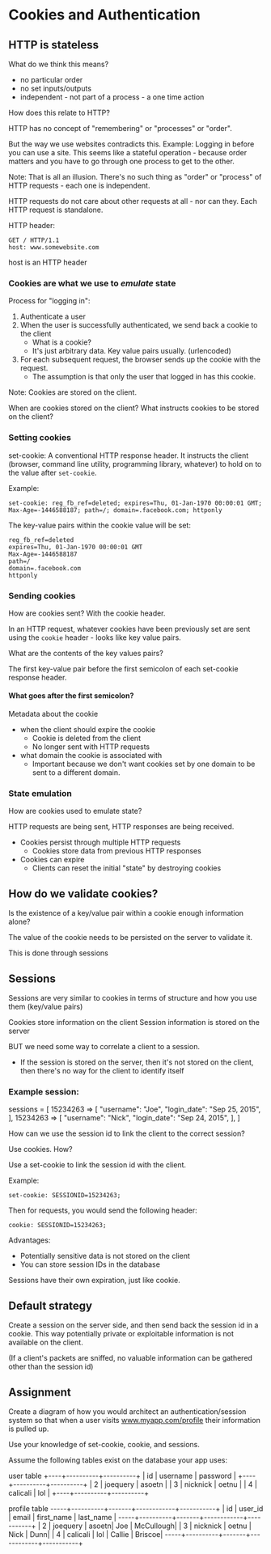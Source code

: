Cookies and Authentication
==========================

HTTP is stateless
-----------------

What do we think this means?

* no particular order
* no set inputs/outputs
* independent - not part of a process - a one time action

How does this relate to HTTP?

HTTP has no concept of "remembering" or "processes" or "order".

But the way we use websites contradicts this.
Example: Logging in before you can use a site.
This seems like a stateful operation - because order matters and
you have to go through one process to get to the other.

Note: That is all an illusion. There's no such thing as "order" or "process" of
HTTP requests - each one is independent.


HTTP requests do not care about other requests at all - nor can they.
Each HTTP request is standalone.

HTTP header:

    GET / HTTP/1.1
    host: www.somewebsite.com

host is an HTTP header

### Cookies are what we use to *emulate* state

Process for "logging in":

1. Authenticate a user
2. When the user is successfully authenticated, we send back a cookie to the
   client
    * What is a cookie?
    * It's just arbitrary data. Key value pairs usually. (urlencoded)
3. For each subsequent request, the browser sends up the cookie with the
request.
    * The assumption is that only the user that logged in has this cookie.

Note: Cookies are stored on the client.

When are cookies stored on the client? What instructs cookies to be stored on
the client?

### Setting cookies

set-cookie: A conventional HTTP response header. It instructs the client
(browser, command line utility, programming library, whatever) to hold on to the
value after `set-cookie`.

Example:

    set-cookie: reg_fb_ref=deleted; expires=Thu, 01-Jan-1970 00:00:01 GMT;
    Max-Age=-1446588187; path=/; domain=.facebook.com; httponly

The key-value pairs within the cookie value will be set:

    reg_fb_ref=deleted
    expires=Thu, 01-Jan-1970 00:00:01 GMT
    Max-Age=-1446588187
    path=/
    domain=.facebook.com
    httponly


### Sending cookies

How are cookies sent? With the cookie header.

In an HTTP request, whatever cookies have been previously set are sent using the
`cookie` header - looks like key value pairs.

What are the contents of the key values pairs?

The first key-value pair before the first semicolon of each set-cookie response
header.

#### What goes after the first semicolon?

Metadata about the cookie

* when the client should expire the cookie
    + Cookie is deleted from the client
    + No longer sent with HTTP requests
* what domain the cookie is associated with
    + Important because we don't want cookies set by one domain to be sent to a
      different domain.

### State emulation

How are cookies used to emulate state?

HTTP requests are being sent, HTTP responses are being received.

* Cookies persist through multiple HTTP requests
    + Cookies store data from previous HTTP responses
* Cookies can expire
    + Clients can reset the initial "state" by destroying cookies

How do we validate cookies?
---------------------------

Is the existence of a key/value pair within a cookie enough information alone?

The value of the cookie needs to be persisted on the server to validate it.

This is done through sessions

Sessions
--------

Sessions are very similar to cookies in terms of structure and how you use them
(key/value pairs)

Cookies store information on the client
Session information is stored on the server

BUT we need some way to correlate a client to a session.
* If the session is stored on the server, then it's not stored on the client,
  then there's no way for the client to identify itself

### Example session:

sessions = [
    15234263 => [
        "username": "Joe",
        "login_date": "Sep 25, 2015",
    ],
    15234263 => [
        "username": "Nick",
        "login_date": "Sep 24, 2015",
    ],
]

How can we use the session id to link the client to the correct session?

Use cookies. How?

Use a set-cookie to link the session id with the client.

Example:

    set-cookie: SESSIONID=15234263;

Then for requests, you would send the following header:

    cookie: SESSIONID=15234263;

Advantages:

* Potentially sensitive data is not stored on the client
* You can store session IDs in the database

Sessions have their own expiration, just like cookie.

Default strategy
----------------

Create a session on the server side, and then send back the session id in a
cookie. This way potentially private or exploitable information is not available
on the client.

(If a client's packets are sniffed, no valuable information can be gathered
other than the session id)

Assignment
----------

Create a diagram of how you would architect an authentication/session system so
that when a user visits www.myapp.com/profile their information is pulled up.

Use your knowledge of set-cookie, cookie, and sessions.

Assume the following tables exist on the database your app uses:

user table
+----+----------+----------+
| id | username | password |
+----+----------+----------+
|  2 | joequery | asoetn   |
|  3 | nicknick | oetnu    |
|  4 | calicali | lol      |
+----+----------+----------+

profile table
-----+----------+-------+------------+-----------+
| id | user_id  | email | first_name | last_name |
-----+----------+-------+------------+-----------+
|  2 | joequery | asoetn|        Joe | McCullough|
|  3 | nicknick | oetnu |       Nick |       Dunn|
|  4 | calicali | lol   |     Callie |    Briscoe|
-----+----------+-------+------------+-----------+
